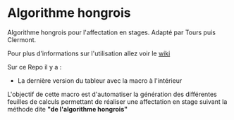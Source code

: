 # Algorithme hongrois

Algorithme hongrois pour l'affectation en stages. 
Adapté par Tours puis Clermont.

Pour plus d'informations sur l'utilisation allez voir le [wiki](https://github.com/Propoflow/AlgHongr/wiki)

Sur ce Repo il y a :
- La dernière version du tableur avec la macro à l'intérieur

L'objectif de cette macro est d'automatiser la génération des différentes feuilles de calculs permettant de réaliser une affectation en stage suivant la méthode dite **"de l'algorithme hongrois"**
